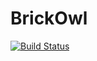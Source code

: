 # BrickOwl

[![Build Status](https://github.com/kafisatz/BrickOwl.jl/actions/workflows/CI.yml/badge.svg?branch=master)](https://github.com/kafisatz/BrickOwl.jl/actions/workflows/CI.yml?query=branch%3Amaster)
